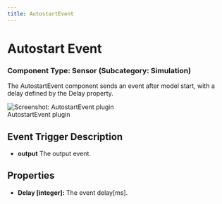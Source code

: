 ```yaml
---
title: AutostartEvent
---
```


# Autostart Event

### Component Type: Sensor (Subcategory: Simulation)

The AutostartEvent component sends an event after model start, with a delay defined by the Delay property.

![Screenshot: AutostartEvent plugin](./img/AutostartEvent.jpg "Screenshot:
        AutostartEvent plugin")  
AutostartEvent plugin

## Event Trigger Description

- **output** The output event.

## Properties

- **Delay \[integer\]:** The event delay\[ms\].
